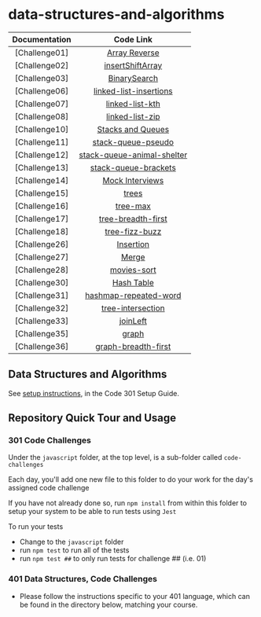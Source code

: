 # data-structures-and-algorithms

| Documentation  | Code Link     |
|:--------------:|:--------------:|
| [Challenge01]  | [Array Reverse](./codechallenge/reverse.md)|
| [Challenge02]  | [insertShiftArray](./codechallenge/array-insert-shift.md)|
| [Challenge03]  | [BinarySearch](./codechallenge/BinarySearch.md)|
| [Challenge06]  | [linked-list-insertions](./codechallenge/codeChall6/linkedList.md)|
| [Challenge07]  | [linked-list-kth](./codechallenge/codeChall7/linked-list-kth.md)|
| [Challenge08]  | [linked-list-zip](./codechallenge/codeChall8/linked-list-zip.md)|
| [Challenge10]  | [Stacks and Queues](./codechallenge/codeChall10/StacksQueues.md)|
| [Challenge11]  | [stack-queue-pseudo](./codechallenge/codeChall11/StacksQueues11.md)|
| [Challenge12]  | [stack-queue-animal-shelter](./codechallenge/codeChall12/FIFO.md)|
| [Challenge13]  | [stack-queue-brackets](./codechallenge/codeChall13/brackets.md)|
| [Challenge14]  | [Mock Interviews](./codechallenge/codeChall14/DuckDuckGoose.md)|
| [Challenge15]  | [trees](./codechallenge/codeChall15/trees.md)|
| [Challenge16]  | [tree-max](./codechallenge/codeChall16/tree-max.md)|
| [Challenge17]  | [tree-breadth-first](./codechallenge/codeChall17/tree-breadth-first.md)|
| [Challenge18]  | [tree-fizz-buzz](./codechallenge/codeChall18/tree-fizz-buzz.md)|
| [Challenge26]  | [Insertion](./codechallenge/codeChall26/Insertion.md)|
| [Challenge27]  | [Merge](./codechallenge/codeChall27/Merge.md)|
| [Challenge28]  | [movies-sort](./codechallenge/codeChall28/movies-sort.md)|
| [Challenge30]  | [Hash Table](./codechallenge/codeChall30/Hash-Table.md)|
| [Challenge31]  | [hashmap-repeated-word](./codechallenge/codeChall31/hashmap-repeated-word.md)|
| [Challenge32]  | [tree-intersection](./codechallenge/codeChall32/tree-intersection.md)|
| [Challenge33]  | [joinLeft](./codechallenge/codeChall33/joinLeft.md)|
| [Challenge35]  | [graph](./codechallenge/codeChall35/graph.md)|
| [Challenge36]  | [graph-breadth-first](./codechallenge/codeChall36/graph-breadth-first.md)|

## Data Structures and Algorithms

See [setup instructions](https://codefellows.github.io/setup-guide/code-301/2-code-challenges), in the Code 301 Setup Guide.

## Repository Quick Tour and Usage

### 301 Code Challenges

Under the `javascript` folder, at the top level, is a sub-folder called `code-challenges`

Each day, you'll add one new file to this folder to do your work for the day's assigned code challenge

If you have not already done so, run `npm install` from within this folder to setup your system to be able to run tests using `Jest`

To run your tests

- Change to the `javascript` folder
- run `npm test` to run all of the tests
- run `npm test ##` to only run tests for challenge ## (i.e. 01)

### 401 Data Structures, Code Challenges

- Please follow the instructions specific to your 401 language, which can be found in the directory below, matching your course.
